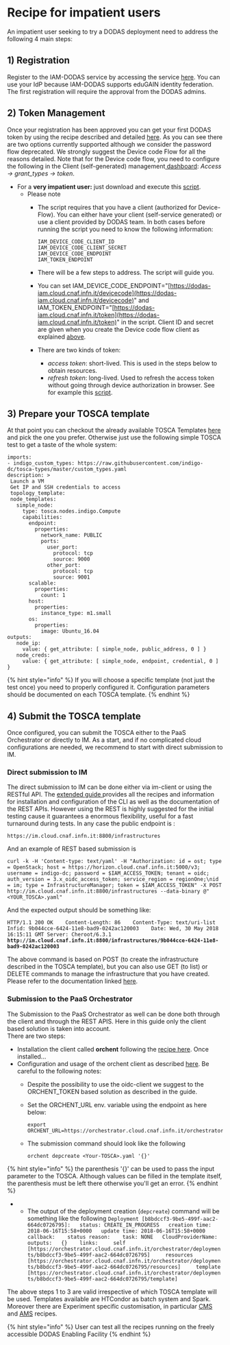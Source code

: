 # Recipe for impatient users

An impatient user seeking to try a DODAS deployment need to address the following 4 main steps: 

## 1\) Registration

Register to the IAM-DODAS service by accessing the service [here](https://dodas-iam.cloud.cnaf.infn.it/). You can use your IdP because IAM-DODAS supports eduGAIN identity federation.   
The first registration will require the approval from the DODAS admins. 

## 2\) Token Management

Once your registration has been approved you can get your first DODAS token by using the recipe described and detailed [here](https://indigo-iam.github.io/docs/v/current/user-guide/getting-a-token.html). As you can see there are two options currently supported although we consider the password flow deprecated. We strongly suggest the Device code Flow for all the reasons detailed. Note that for the Device code flow, you need to configure the following in the Client \(self-generated\) management[ dashboard](https://dodas-iam.cloud.cnaf.infn.it/manage/dev/dynreg): _Access -&gt; grant\_types -&gt; token_.

* For a **very impatient user:** just download and execute this [script](https://gist.github.com/andreaceccanti/5b69323b89ce08321e7b5236de503600). 
  * Please note 
    * The script requires that you have a client \(authorized for Device-Flow\). You can either have your client \(self-service generated\) or use a client provided by DODAS team. In both cases before running the script you need to know the following information:  


      ```text
      IAM_DEVICE_CODE_CLIENT_ID
      IAM_DEVICE_CODE_CLIENT_SECRET
      IAM_DEVICE_CODE_ENDPOINT
      IAM_TOKEN_ENDPOINT 
      ```

    * There will be a few steps to address. The script will guide you.
    * You can set IAM\_DEVICE\_CODE\_ENDPOINT="[https://dodas-iam.cloud.cnaf.infn.it/devicecode](https://dodas-iam.cloud.cnaf.infn.it/devicecode)" and IAM\_TOKEN\_ENDPOINT="[https://dodas-iam.cloud.cnaf.infn.it/token](https://dodas-iam.cloud.cnaf.infn.it/token)" in the script. Client ID and secret are given when you create the Device code flow client as explained [above](https://indigo-iam.github.io/docs/v/current/user-guide/getting-a-token.html).
    * There are two kinds of token: 
      * _access token_: short-lived. This is used in the steps below to obtain resources.
      * _refresh token_: long-lived. Used to refresh the access token without going through device authorization in browser. See for example this [script](https://github.com/andreaceccanti/indigo-aai-tutorial/blob/master/scripts/get-access-token.sh).

## 3\) Prepare your TOSCA template

At that point you can checkout the already available TOSCA Templates [here](https://github.com/indigo-dc/tosca-templates/blob/master/dodas/) and pick the one you prefer. Otherwise just use the following simple TOSCA test to get a taste of the whole system:

```text
imports:
- indigo_custom_types: https://raw.githubusercontent.com/indigo-dc/tosca-types/master/custom_types.yaml
description: >
 Launch a VM 
 Get IP and SSH credentials to access
 topology_template:
 node_templates:
   simple_node:
     type: tosca.nodes.indigo.Compute
     capabilities:
       endpoint:
         properties:
           network_name: PUBLIC
           ports:
             user_port:
               protocol: tcp
               source: 9000
             other_port:
               protocol: tcp
               source: 9001
       scalable:
         properties:
           count: 1
       host:
         properties:
           instance_type: m1.small
       os:
         properties:
           image: Ubuntu_16.04
outputs:
   node_ip:
     value: { get_attribute: [ simple_node, public_address, 0 ] }
   node_creds:
     value: { get_attribute: [ simple_node, endpoint, credential, 0 ] }
```

{% hint style="info" %}
If you will choose a specific template \(not just the test once\) you need to  properly configured it. Configuration parameters should be documented on each TOSCA template. 
{% endhint %}

## 4\) Submit the TOSCA template

Once configured, you can submit the TOSCA either to the PaaS Orchestrator or directly to IM. As a start, and if no complicated cloud configurations are needed, we recommend to start with direct submission to IM.

### **Direct submission to IM** 

The direct submission to IM can be done either via im-client or using the RESTful API. The [extended guide ](http://imdocs.readthedocs.io/en/devel/client.html#) provides all the recipes and information for installation and configuration of the CLI as well as the documentation of the REST APIs. However using the REST is highly suggested for the initial testing cause it guarantees a enormous flexibility, useful for a fast turnaround during tests. In any case the public endpoint is :

```text
https://im.cloud.cnaf.infn.it:8800/infrastructures
```

And an example of REST based submission is

```text
curl -k -H 'Content-type: text/yaml' -H "Authorization: id = ost; type = OpenStack; host = https://horizon.cloud.cnaf.infn.it:5000/v3; username = indigo-dc; password = $IAM_ACCESS_TOKEN; tenant = oidc; auth_version = 3.x_oidc_access_token; service_region = regionOne;\nid = im; type = InfrastructureManager; token = $IAM_ACCESS_TOKEN" -X POST http://im.cloud.cnaf.infn.it:8800/infrastructures --data-binary @"<YOUR_TOSCA>.yaml"
```

And the expected output should be something like:  
   
`HTTP/1.1 200 OK   
Content-Length: 86   
Content-Type: text/uri-list  
Infid: 9b044cce-6424-11e8-bad9-0242ac120003   
Date: Wed, 30 May 2018 16:15:11 GMT Server: Cheroot/6.3.1`  
**`http://im.cloud.cnaf.infn.it:8800/infrastructures/9b044cce-6424-11e8-bad9-0242ac120003`**

The above command is based on POST \(to create the infrastructure described in the TOSCA template\), but you can also use GET \(to list\) or DELETE commands to manage the infrastructure that you have created. Please refer to the documentation linked [here](http://imdocs.readthedocs.io/en/devel/REST.html). 

### Submission to the PaaS Orchestrator

The Submission to the PaaS Orchestrator as well can be done both through the client and through the REST APIS. Here in this guide only the client based solution is taken into account.   
There are two steps: 

* Installation the client called **orchent** following the [recipe here](https://indigo-dc.gitbooks.io/orchent/admin.html). Once installed...
* Configuration and usage of the orchent client as described [here](https://indigo-dc.gitbooks.io/orchent/user.html). Be careful to the following notes:
  *  Despite the possibility to use the oidc-client we suggest to the ORCHENT\_TOKEN based solution as described in the guide.
  * Set the ORCHENT\_URL env. variable using the endpoint as here below:   


    ```text
    export ORCHENT_URL=https://orchestrator.cloud.cnaf.infn.it/orchestrator
    ```

  * The submission command should look like the following   


    ```text
    orchent depcreate <Your-TOSCA>.yaml '{}'
    ```

{% hint style="info" %}
the parenthesis  '{}' can be used to pass the input parameter to the TOSCA. Although values can be filled in the template itself, the parenthesis must be left there otherwise you'll get an error. 
{% endhint %}

* * The output of the deployment creation \(`depcreate`\) command will be something like the following   `Deployment [b8bdccf3-9be5-499f-aac2-664dc0726795]:   status: CREATE_IN_PROGRESS   creation time: 2018-06-16T15:58+0000   update time: 2018-06-16T15:58+0000   callback:    status reason:    task: NONE   CloudProviderName:    outputs:   {}    links:     self [https://orchestrator.cloud.cnaf.infn.it/orchestrator/deployments/b8bdccf3-9be5-499f-aac2-664dc0726795]     resources [https://orchestrator.cloud.cnaf.infn.it/orchestrator/deployments/b8bdccf3-9be5-499f-aac2-664dc0726795/resources]     template [https://orchestrator.cloud.cnaf.infn.it/orchestrator/deployments/b8bdccf3-9be5-499f-aac2-664dc0726795/template]`

The above steps 1 to 3 are valid irrespective of which TOSCA template will be used. Templates available are HTCondor as batch system and Spark. Moreover there are Experiment specific customisation, in particular [CMS](https://dodas.gitbook.io/dynamic-on-demand-analysis-service/~/edit/drafts/-LFIXHRxcNpQzkRZsUnA/getting-started/recipe-for-impatient-users) and [AMS](https://dodas.gitbook.io/dynamic-on-demand-analysis-service/~/edit/drafts/-LFIXHRxcNpQzkRZsUnA/getting-started/ams-recipe) recipes.

{% hint style="info" %}
User can test all the recipes running on the freely accessible DODAS Enabling Facility
{% endhint %}

